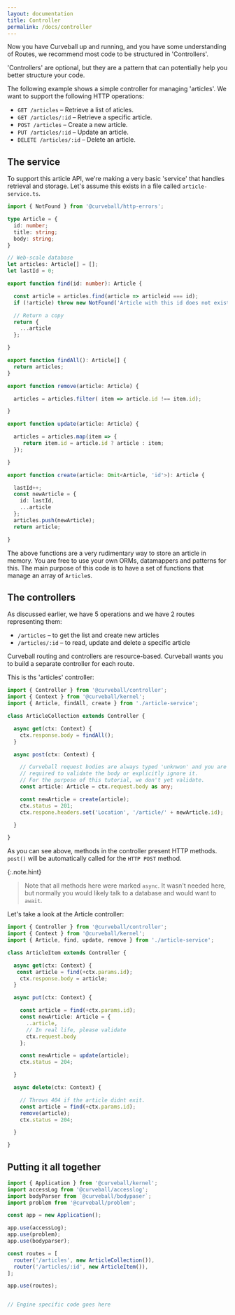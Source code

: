 ```yaml
---
layout: documentation
title: Controller
permalink: /docs/controller
---
```


Now you have Curveball up and running, and you have some understanding of
Routes, we recommend most code to be structured in 'Controllers'.

'Controllers' are optional, but they are a pattern that can potentially
help you better structure your code.

The following example shows a simple controller for managing 'articles'.
We want to support the following HTTP operations:

* `GET /articles` &ndash; Retrieve a list of aticles.
* `GET /articles/:id` &ndash; Retrieve a specific article.
* `POST /articles` &ndash; Create a new article.
* `PUT /articles/:id` &ndash; Update an article.
* `DELETE /articles/:id` &ndash; Delete an article.

The service
-----------

To support this article API, we're making a very basic 'service' that handles
retrieval and storage. Let's assume this exists in a file called `article-service.ts`.


```typescript
import { NotFound } from '@curveball/http-errors';

type Article = {
  id: number;
  title: string;
  body: string;
}

// Web-scale database
let articles: Article[] = [];
let lastId = 0;

export function find(id: number): Article {

  const article = articles.find(article => articleid === id);
  if (!article) throw new NotFound('Article with this id does not exist');

  // Return a copy
  return {
    ...article
  };

}

export function findAll(): Article[] {
  return articles;
}

export function remove(article: Article) {

  articles = articles.filter( item => article.id !== item.id);

}

export function update(article: Article) {

  articles = articles.map(item => {
     return item.id = article.id ? article : item;
  });

}

export function create(article: Omit<Article, 'id'>): Article {

  lastId++;
  const newArticle = {
    id: lastId,
    ...article
  };
  articles.push(newArticle);
  return article;

}
```

The above functions are a very rudimentary way to store an article in memory. You are free to use your own ORMs,
datamappers and patterns for this. The main purpose of this code is to have a set of functions that manage an
array of `Article`s.

The controllers
---------------

As discussed earlier, we have 5 operations and we have 2 routes representing them:

* `/articles` &ndash; to get the list and create new articles
* `/articles/:id` &ndash; to read, update and delete a specific article

Curveball routing and controllers are resource-based. Curveball wants you to build a
separate controller for each route.

This is ths 'articles' controller:


```typescript
import { Controller } from '@curveball/controller';
import { Context } from '@curveball/kernel';
import { Article, findAll, create } from './article-service';

class ArticleCollection extends Controller {

  async get(ctx: Context) {
    ctx.response.body = findAll();
  }

  async post(ctx: Context) {

    // Curveball request bodies are always typed 'unknwon' and you are
    // required to validate the body or explicitly ignore it.
    // For the purpose of this tutorial, we don't yet validate.
    const article: Article = ctx.request.body as any;

    const newArticle = create(article);
    ctx.status = 201;
    ctx.respone.headers.set('Location', '/article/' + newArticle.id);

  }

}
```

As you can see above, methods in the controller present HTTP methods. `post()`
will be automatically called for the `HTTP POST` method.

{:.note.hint}
> Note that all methods here were marked `async`. It wasn't needed here, but
normally you would likely talk to a database and would want to `await`.

Let's take a look at the Article controller:


```typescript
import { Controller } from '@curveball/controller';
import { Context } from '@curveball/kernel';
import { Article, find, update, remove } from './article-service';

class ArticleItem extends Controller {

  async get(ctx: Context) {
   const article = find(+ctx.params.id);
    ctx.response.body = article;
  }

  async put(ctx: Context) {

    const article = find(+ctx.params.id);
    const newArticle: Article = {
      ..article,
      // In real life, please validate
      ctx.request.body
    };

    const newArticle = update(article);
    ctx.status = 204;

  }

  async delete(ctx: Context) {

    // Throws 404 if the article didnt exit.
    const article = find(+ctx.params.id);
    remove(article);
    ctx.status = 204;

  }

}
```

Putting it all together
-----------------------


```typescript
import { Application } from '@curveball/kernel';
import accessLog from '@curveball/accesslog';
import bodyParser from `@curveball/bodypaser`;
import problem from '@curveball/problem';

const app = new Application();

app.use(accessLog);
app.use(problem);
app.use(bodyparser);

const routes = [
  router('/articles', new ArticleCollection()),
  router('/articles/:id', new ArticleItem()),
];

app.use(routes);


// Engine specific code goes here
```
